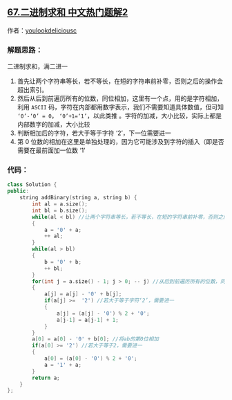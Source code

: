 ## [67.二进制求和 中文热门题解2](https://leetcode.cn/problems/add-binary/solutions/100000/c-xiang-xi-ti-jie-bu-zou-qing-xi-by-youlookdelicio)

作者：[youlookdeliciousc](https://leetcode.cn/u/youlookdeliciousc)
### 解题思路：
二进制求和，满二进一
1. 首先让两个字符串等长，若不等长，在短的字符串前补零，否则之后的操作会超出索引。
2. 然后从后到前遍历所有的位数，同位相加，这里有一个点，用的是字符相加，利用 `ASCII` 码，字符在内部都用数字表示，我们不需要知道具体数值，但可知 `‘0’-‘0’ = 0`， `‘0’+1=‘1’`，以此类推 。字符的加减，大小比较，实际上都是内部数字的加减，大小比较
3. 判断相加后的字符，若大于等于字符 $‘2’$，下一位需要进一
4. 第 $0$ 位数的相加在这里是单独处理的，因为它可能涉及到字符的插入（即是否需要在最前面加一位数 $‘1’$
### 代码：
```C++ [-C++ ]
class Solution {
public:
    string addBinary(string a, string b) {
        int al = a.size();
        int bl = b.size();
        while(al < bl) //让两个字符串等长，若不等长，在短的字符串前补零，否则之后的操作会超出索引
        {
            a = '0' + a;
            ++ al;
        }
        while(al > bl)
        {
            b = '0' + b;
            ++ bl;
        }
        for(int j = a.size() - 1; j > 0; -- j) //从后到前遍历所有的位数，同位相加
        {
            a[j] = a[j] - '0' + b[j];
            if(a[j] >=  '2') //若大于等于字符‘2’，需要进一
            {
                a[j] = (a[j] - '0') % 2 + '0';
                a[j-1] = a[j-1] + 1;
            }
        }
        a[0] = a[0] - '0' + b[0]; //将ab的第0位相加
        if(a[0] >= '2') //若大于等于2，需要进一
        {
            a[0] = (a[0] - '0') % 2 + '0';
            a = '1' + a;
        }
        return a;
    }
};
```